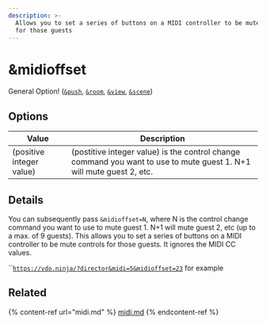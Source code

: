 ```yaml
---
description: >-
  Allows you to set a series of buttons on a MIDI controller to be mute controls
  for those guests
---
```


# \&midioffset

General Option! ([`&push`](../source-settings/push.md), [`&room`](../general-settings/room.md), [`&view`](../advanced-settings/view-parameters/view.md), [`&scene`](../advanced-settings/view-parameters/scene.md))

## Options

| Value                    | Description                                                                                                          |
| ------------------------ | -------------------------------------------------------------------------------------------------------------------- |
| (positive integer value) | (postitive integer value) is the control change command you want to use to mute guest 1. N+1 will mute guest 2, etc. |

## Details

You can subsequently pass `&midioffset=N`, where N is the control change command you want to use to mute guest 1. N+1 will mute guest 2, etc (up to a max. of 9 guests). This allows you to set a series of buttons on a MIDI controller to be mute controls for those guests. It ignores the MIDI CC values.

``[`https://vdo.ninja/?director&midi=5&midioffset=23`](https://vdo.ninja/?director\&midi=5\&midioffset=23) for example

## Related

{% content-ref url="midi.md" %}
[midi.md](midi.md)
{% endcontent-ref %}
